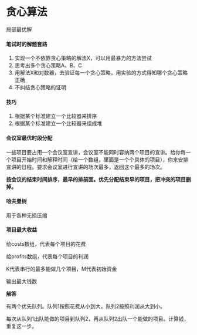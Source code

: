 # 贪心算法

局部最优解

#### 笔试时的解题套路

1. 实现一个不依靠贪心策略的解法X，可以用最暴力的方法尝试
2. 思考出多个贪心策略A、B、C
3. 用解法X和对数器，去验证每一个贪心策略，用实验的方式得知哪个贪心策略正确
4. 不纠结贪心策略的证明

#### 技巧

1. 根据某个标准建立一个比较器来排序
2. 根据某个标准建立一个比较器来组成堆

#### 会议室最优时段分配

一些项目要占用一个会议室宣讲，会议室不能同时容纳两个项目的宣讲。给你每一个项目开始时间和解释时间（给一个数组，里面是一个个具体的项目），你来安排宣讲的日程。要求会议室进行宣讲的场次最多，返回这个最多的场次。

**按会议的结束时间排序，最早的排前面。优先分配结束早的项目，把冲突的项目删掉。**

#### 哈夫曼树

用于各种无损压缩

#### 项目最大收益

给costs数组，代表每个项目的花费

给profits数组，代表每个项目的利润

K代表串行的最多能做几个项目，M代表初始资金

输出最大钱数

**解答**

有两个优先队列。队列1按照花费从小到大，队列2按照利润从大到小。

每次从队列1出队能做的项目到队列2，再从队列2出队一个能做的项目。计算钱，重复这一步。